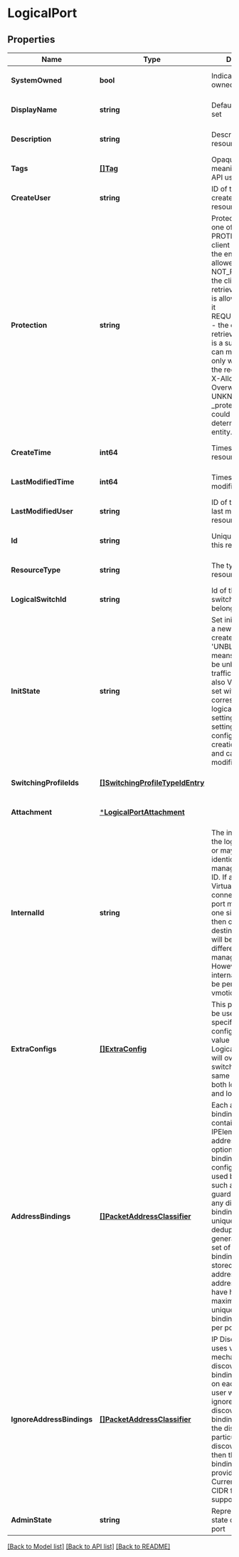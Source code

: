 # LogicalPort

## Properties
Name | Type | Description | Notes
------------ | ------------- | ------------- | -------------
**SystemOwned** | **bool** | Indicates system owned resource | [optional] [default to null]
**DisplayName** | **string** | Defaults to ID if not set | [optional] [default to null]
**Description** | **string** | Description of this resource | [optional] [default to null]
**Tags** | [**[]Tag**](Tag.md) | Opaque identifiers meaningful to the API user | [optional] [default to null]
**CreateUser** | **string** | ID of the user who created this resource | [optional] [default to null]
**Protection** | **string** | Protection status is one of the following: PROTECTED - the client who retrieved the entity is not allowed             to modify it. NOT_PROTECTED - the client who retrieved the entity is allowed                 to modify it REQUIRE_OVERRIDE - the client who retrieved the entity is a super                    user and can modify it, but only when providing                    the request header X-Allow-Overwrite&#x3D;true. UNKNOWN - the _protection field could not be determined for this           entity.  | [optional] [default to null]
**CreateTime** | **int64** | Timestamp of resource creation | [optional] [default to null]
**LastModifiedTime** | **int64** | Timestamp of last modification | [optional] [default to null]
**LastModifiedUser** | **string** | ID of the user who last modified this resource | [optional] [default to null]
**Id** | **string** | Unique identifier of this resource | [optional] [default to null]
**ResourceType** | **string** | The type of this resource. | [optional] [default to null]
**LogicalSwitchId** | **string** | Id of the Logical switch that this port belongs to. | [default to null]
**InitState** | **string** | Set initial state when a new logical port is created. &#x27;UNBLOCKED_VLAN&#x27; means new port will be unblocked on traffic in creation, also VLAN will be set with corresponding logical switch setting. This port setting can only be configured at port creation (POST), and cannot be modified.  | [optional] [default to null]
**SwitchingProfileIds** | [**[]SwitchingProfileTypeIdEntry**](SwitchingProfileTypeIdEntry.md) |  | [optional] [default to null]
**Attachment** | [***LogicalPortAttachment**](LogicalPortAttachment.md) |  | [optional] [default to null]
**InternalId** | **string** | The internal_id of the logical port may or may not be identical to it&#x27;s managed resource ID. If a VirtualMachine connected to logical port migrates from one site to another, then on the destination site, it will be connected to different logical port managed resource. However, the internal_id field will be persisted across vmotion.  | [optional] [default to null]
**ExtraConfigs** | [**[]ExtraConfig**](ExtraConfig.md) | This property could be used for vendor specific configuration in key value string pairs. Logical port setting will override logical switch setting if the same key was set on both logical switch and logical port.  | [optional] [default to null]
**AddressBindings** | [**[]PacketAddressClassifier**](PacketAddressClassifier.md) | Each address binding must contain both an IPElement and MAC address. VLAN ID is optional. This binding configuration can be used by features such as spoof-guard and overrides any discovered bindings. Any non unique entries are deduplicated to generate a unique set of address bindings and then stored. For IPv6 addresses, a subnet address cannot have host bits set. A maximum of 128 unique address bindings is allowed per port.  | [optional] [default to null]
**IgnoreAddressBindings** | [**[]PacketAddressClassifier**](PacketAddressClassifier.md) | IP Discovery module uses various mechanisms to discover address bindings being used on each port. If a user would like to ignore any specific discovered address bindings or prevent the discovery of a particular set of discovered bindings, then those address bindings can be provided here. Currently IP range in CIDR format is not supported.  | [optional] [default to null]
**AdminState** | **string** | Represents Desired state of the logical port | [default to null]

[[Back to Model list]](../README.md#documentation-for-models) [[Back to API list]](../README.md#documentation-for-api-endpoints) [[Back to README]](../README.md)

